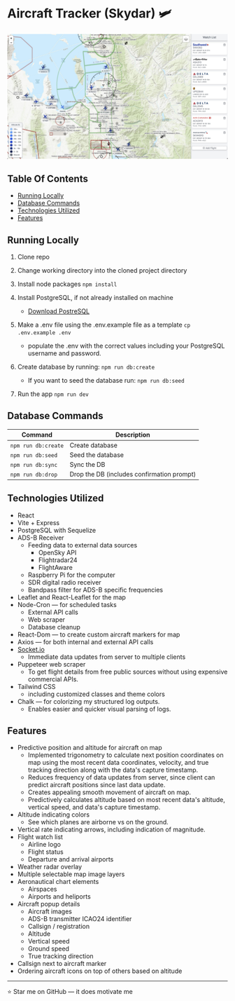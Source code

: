 # Aircraft Tracker (Skydar) 🛩️

![Screenshot of the aircraft tracker app](/public/assets/app-screenshot.jpg)

## Table Of Contents

- [Running Locally](#running-locally)
- [Database Commands](#database-commands)
- [Technologies Utilized](#technologies-utilized)
- [Features](#features)

## Running Locally

1. Clone repo
2. Change working directory into the cloned project directory
3. Install node packages `npm install`

4. Install PostgreSQL, if not already installed on machine

   - [Download PostreSQL](https://www.postgresql.org/download/)

5. Make a .env file using the .env.example file as a template `cp .env.example .env`

   - populate the .env with the correct values including your PostgreSQL username and password.

6. Create database by running: `npm run db:create`

   - If you want to seed the database run: `npm run db:seed`

7. Run the app `npm run dev`

## Database Commands

| Command             | Description                                |
| ------------------- | ------------------------------------------ |
| `npm run db:create` | Create database                            |
| `npm run db:seed`   | Seed the database                          |
| `npm run db:sync`   | Sync the DB                                |
| `npm run db:drop`   | Drop the DB (includes confirmation prompt) |

## Technologies Utilized

- React
- Vite + Express
- PostgreSQL with Sequelize
- ADS-B Receiver
  - Feeding data to external data sources
    - OpenSky API
    - Flightradar24
    - FlightAware
  - Raspberry Pi for the computer
  - SDR digital radio receiver
  - Bandpass filter for ADS-B specific frequencies
- Leaflet and React-Leaflet for the map
- Node-Cron — for scheduled tasks
  - External API calls
  - Web scraper
  - Database cleanup
- React-Dom — to create custom aircraft markers for map
- Axios — for both internal and external API calls
- [Socket.io](http://Socket.io)
  - Immediate data updates from server to multiple clients
- Puppeteer web scraper
  - To get flight details from free public sources without using expensive commercial APIs.
- Tailwind CSS
  - including customized classes and theme colors
- Chalk — for colorizing my structured log outputs.
  - Enables easier and quicker visual parsing of logs.

## Features

- Predictive position and altitude for aircraft on map
  - Implemented trigonometry to calculate next position coordinates on map using the most recent data coordinates, velocity, and true tracking direction along with the data's capture timestamp.
  - Reduces frequency of data updates from server, since client can predict aircraft positions since last data update.
  - Creates appealing smooth movement of aircraft on map.
  - Predictively calculates altitude based on most recent data's altitude, vertical speed, and data's capture timestamp.
- Altitude indicating colors
  - See which planes are airborne vs on the ground.
- Vertical rate indicating arrows, including indication of magnitude.
- Flight watch list
  - Airline logo
  - Flight status
  - Departure and arrival airports
- Weather radar overlay
- Multiple selectable map image layers
- Aeronautical chart elements
  - Airspaces
  - Airports and heliports
- Aircraft popup details
  - Aircraft images
  - ADS-B transmitter ICAO24 identifier
  - Callsign / registration
  - Altitude
  - Vertical speed
  - Ground speed
  - True tracking direction
- Callsign next to aircraft marker
- Ordering aircraft icons on top of others based on altitude

---

:star: Star me on GitHub — it does motivate me
